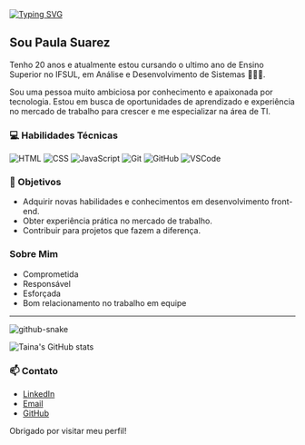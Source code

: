 
<a href="https://git.io/typing-svg">
  <img src="https://readme-typing-svg.demolab.com?font=Fira+Code&size=41&pause=1000&color=F35A61&center=true&multiline=true&random=false&width=1000&lines=Ol%C3%A1+%2C+seja+bem+vindo+ao+meu+Github" alt="Typing SVG" />
</a>

## Sou Paula Suarez

Tenho 20 anos e atualmente estou cursando o ultimo ano de Ensino Superior no IFSUL, em Análise e Desenvolvimento de Sistemas 👩🏽‍💻.

Sou uma pessoa muito ambiciosa por conhecimento e apaixonada por tecnologia. Estou em busca de oportunidades de aprendizado e experiência no mercado de trabalho para crescer e me especializar na área de TI.

### 💻 Habilidades Técnicas

![HTML](https://img.shields.io/badge/HTML5-E34F26.svg?style=for-the-badge&logo=html5&logoColor=white)
![CSS](https://img.shields.io/badge/CSS3-1572B6.svg?style=for-the-badge&logo=css3&logoColor=white)
![JavaScript](https://img.shields.io/badge/JavaScript-F7DF1E.svg?style=for-the-badge&logo=javascript&logoColor=black)
![Git](https://img.shields.io/badge/Git-F05032.svg?style=for-the-badge&logo=git&logoColor=white)
![GitHub](https://img.shields.io/badge/GitHub-181717.svg?style=for-the-badge&logo=github&logoColor=white)
![VSCode](https://img.shields.io/badge/Visual%20Studio%20Code-007ACC.svg?style=for-the-badge&logo=visual-studio-code&logoColor=white)

### 🎯 Objetivos

- Adquirir novas habilidades e conhecimentos em desenvolvimento front-end.
- Obter experiência prática no mercado de trabalho.
- Contribuir para projetos que fazem a diferença.

### Sobre Mim

- Comprometida
- Responsável
- Esforçada
- Bom relacionamento no trabalho em equipe

---



<picture>
  <source media="(prefers-color-scheme: dark)" srcset="https://github.com/RamonLarcherRibeiro/RamonLarcherRibeiro/blob/output/github-contribution-grid-snake-dark.svg" />
  <source media="(prefers-color-scheme: light)" srcset="https://github.com/RamonLarcherRibeiro/RamonLarcherRibeiro/blob/output/github-contribution-grid-snake.svg" />
  <img alt="github-snake" src="github-snake.svg" />
</picture></br>


![Taina's GitHub stats](https://github-readme-stats.vercel.app/api?username=TainaSuarez&show_icons=true&bg_color=00000000)

### 📫 Contato

- [LinkedIn](https://www.linkedin.com/in/taina-suarez-3455a72b3/)
- [Email](mailto:suareztaina47@gmail.com)
- [GitHub](https://github.com/TainaSuarez)

Obrigado por visitar meu perfil!
